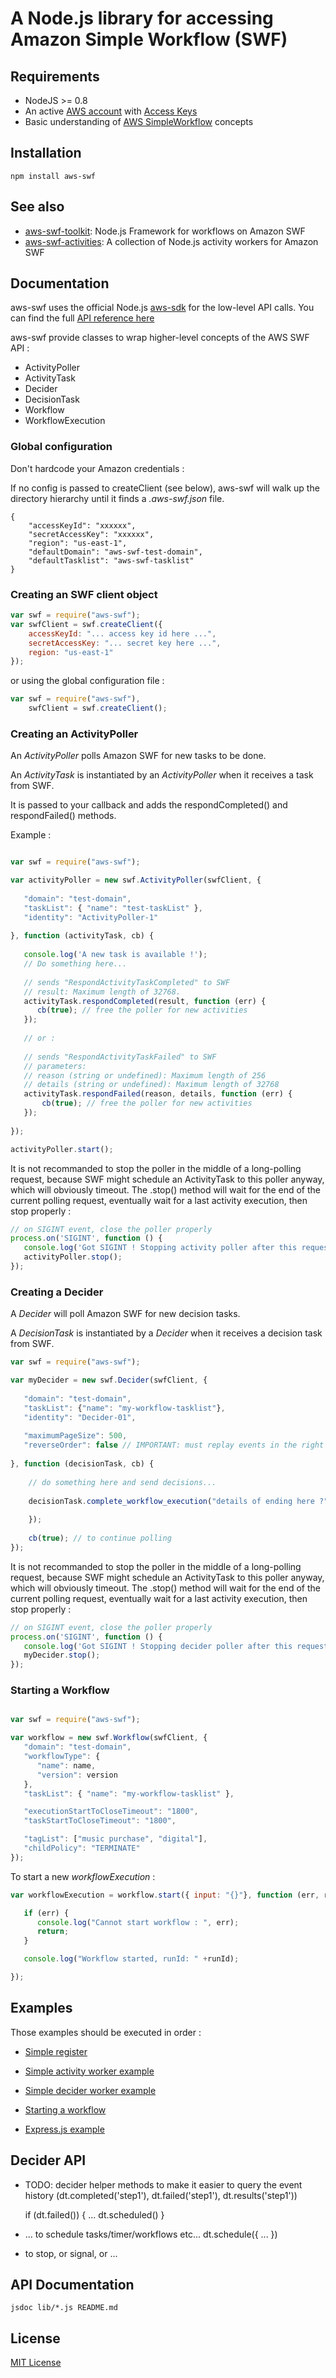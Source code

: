# A Node.js library for accessing Amazon Simple Workflow (SWF)


## Requirements

 * NodeJS >= 0.8
 * An active [AWS account](http://aws.amazon.com/) with [Access Keys](http://docs.amazonwebservices.com/AWSSecurityCredentials/1.0/AboutAWSCredentials.html#AccessKeys)
 * Basic understanding of [AWS SimpleWorkflow](http://aws.amazon.com/en/documentation/swf/) concepts

## Installation

    npm install aws-swf


## See also

* [aws-swf-toolkit](https://github.com/neyric/aws-swf-toolkit): Node.js Framework for workflows on Amazon SWF
* [aws-swf-activities](https://github.com/neyric/aws-swf-activities): A collection of Node.js activity workers for Amazon SWF


## Documentation

aws-swf uses the official Node.js [aws-sdk](http://aws.amazon.com/documentation/sdkfornodejs/) for the low-level API calls. You can find the full [API reference here](http://docs.aws.amazon.com/AWSJavaScriptSDK/latest/frames.html)

aws-swf provide classes to wrap higher-level concepts of the AWS SWF API :

* ActivityPoller
* ActivityTask
* Decider
* DecisionTask
* Workflow
* WorkflowExecution


### Global configuration

Don't hardcode your Amazon credentials :

If no config is passed to createClient (see below), aws-swf will walk up the directory hierarchy until it finds a *.aws-swf.json* file.

    {
        "accessKeyId": "xxxxxx",
        "secretAccessKey": "xxxxxx",
        "region": "us-east-1",
        "defaultDomain": "aws-swf-test-domain",
        "defaultTasklist": "aws-swf-tasklist"
    }


### Creating an SWF client object

````javascript
var swf = require("aws-swf");
var swfClient = swf.createClient({
    accessKeyId: "... access key id here ...",
    secretAccessKey: "... secret key here ...",
    region: "us-east-1"
});
````

or using the global configuration file :

````javascript
var swf = require("aws-swf"),
    swfClient = swf.createClient();
````


### Creating an ActivityPoller

An *ActivityPoller* polls Amazon SWF for new tasks to be done.

An *ActivityTask* is instantiated by an *ActivityPoller* when it receives a task from SWF.

It is passed to your callback and adds the respondCompleted() and respondFailed() methods.

Example :


````javascript

var swf = require("aws-swf");

var activityPoller = new swf.ActivityPoller(swfClient, {
    
   "domain": "test-domain",
   "taskList": { "name": "test-taskList" },
   "identity": "ActivityPoller-1"
   
}, function (activityTask, cb) {
   
   console.log('A new task is available !');
   // Do something here...
   
   // sends "RespondActivityTaskCompleted" to SWF
   // result: Maximum length of 32768.
   activityTask.respondCompleted(result, function (err) {
      cb(true); // free the poller for new activities
   }); 
   
   // or :
   
   // sends "RespondActivityTaskFailed" to SWF
   // parameters: 
   // reason (string or undefined): Maximum length of 256
   // details (string or undefined): Maximum length of 32768
   activityTask.respondFailed(reason, details, function (err) {
       cb(true); // free the poller for new activities
   });
   
});

activityPoller.start();
````


It is not recommanded to stop the poller in the middle of a long-polling request, because SWF might schedule an ActivityTask to this poller anyway, which will obviously timeout.
The .stop() method will wait for the end of the current polling request, eventually wait for a last activity execution, then stop properly :

````javascript
// on SIGINT event, close the poller properly
process.on('SIGINT', function () {
   console.log('Got SIGINT ! Stopping activity poller after this request...please wait...');
   activityPoller.stop();
});
````


### Creating a Decider

A *Decider* will poll Amazon SWF for new decision tasks.

A *DecisionTask* is instantiated by a *Decider* when it receives a decision task from SWF.

````javascript
var swf = require("aws-swf");

var myDecider = new swf.Decider(swfClient, {
    
   "domain": "test-domain",
   "taskList": {"name": "my-workflow-tasklist"},
   "identity": "Decider-01",
   
   "maximumPageSize": 500,
   "reverseOrder": false // IMPORTANT: must replay events in the right order, ie. from the start
   
}, function (decisionTask, cb) {
    
    // do something here and send decisions...
    
    decisionTask.complete_workflow_execution("details of ending here ?", function (err) {
        
    });
    
    cb(true); // to continue polling
});
````


It is not recommanded to stop the poller in the middle of a long-polling request, because SWF might schedule an ActivityTask to this poller anyway, which will obviously timeout.
The .stop() method will wait for the end of the current polling request, eventually wait for a last activity execution, then stop properly :


````javascript
// on SIGINT event, close the poller properly
process.on('SIGINT', function () {
   console.log('Got SIGINT ! Stopping decider poller after this request...please wait...');
   myDecider.stop();
});
````



### Starting a Workflow

````javascript

var swf = require("aws-swf");

var workflow = new swf.Workflow(swfClient, {
   "domain": "test-domain",
   "workflowType": {
      "name": name,
      "version": version
   },
   "taskList": { "name": "my-workflow-tasklist" },

   "executionStartToCloseTimeout": "1800",
   "taskStartToCloseTimeout": "1800",

   "tagList": ["music purchase", "digital"],
   "childPolicy": "TERMINATE"
});
````

To start a new *workflowExecution* :

````javascript
var workflowExecution = workflow.start({ input: "{}"}, function (err, runId) {

   if (err) {
      console.log("Cannot start workflow : ", err);
      return;
   }

   console.log("Workflow started, runId: " +runId);

});
````


## Examples

Those examples should be executed in order :

* [Simple register](https://github.com/neyric/aws-swf/blob/master/examples/simple-register.js)

* [Simple activity worker example](https://github.com/neyric/aws-swf/blob/master/examples/simple-activity-worker.js)

* [Simple decider worker example](https://github.com/neyric/aws-swf/blob/master/examples/simple-decider-worker.js)

* [Starting a workflow](https://github.com/neyric/aws-swf/blob/master/examples/simple-start.js)

* [Express.js example](https://github.com/neyric/aws-swf/blob/master/examples/express-example.js)


## Decider API

* TODO: decider helper methods to make it easier to query the event history (dt.completed('step1'), dt.failed('step1'), dt.results('step1'))

  if (dt.failed()) {
    ...
    dt.scheduled()
  }

* ... to schedule tasks/timer/workflows etc...
  dt.schedule({
  ...
  })
* to stop, or signal, or ...


## API Documentation

    jsdoc lib/*.js README.md

## License

[MIT License](https://raw.github.com/neyric/aws-swf/master/LICENSE.txt)
